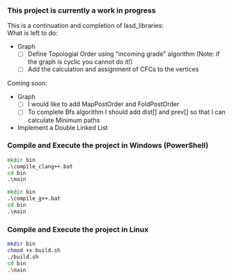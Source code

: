 ### This project is currently a work in progress

This is a continuation and completion of lasd_libraries: <br />
What is left to do:

- Graph
  - [ ] Define Topologial Order using "incoming grade" algorithm (Note: if the graph is cyclic you cannot do it!)
  - [ ] Add the calculation and assignment of CFCs to the vertices

Coming soon:

- Graph
  - [ ] I would like to add MapPostOrder and FoldPostOrder
  - [ ] To complete Bfs algorithm I should add dist[] and prev[] so that I can calculate Minimum paths
- Implement a Double Linked List

### Compile and Execute the project in Windows (PowerShell)

```bat
mkdir bin
.\compile_clang++.bat
cd bin
.\main
```

```bat
mkdir bin
.\compile_g++.bat
cd bin
.\main
```

### Compile and Execute the project in Linux

```bash
mkdir bin
chmod +x build.sh
./build.sh
cd bin
.\main
```
